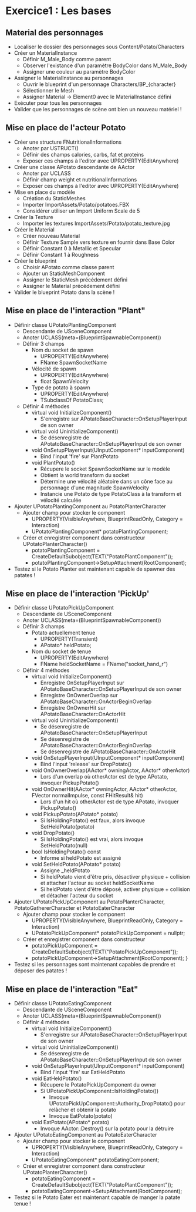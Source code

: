 # Exercice1 : Les bases

## Material des personnages
* Localiser le dossier des personnages sous Content/Potato/Characters
* Créer un MaterialInstance
  * Définir M_Male_Body comme parent
  * Observer l'existance d'un paramètre BodyColor dans M_Male_Body
  * Assigner une couleur au paramètre BodyColor
* Assigner le MaterialInstance au personnages
  * Ouvrir le blueprint d'un personnage Characters/BP_{character}
  * Sélectionner le Mesh
  * Assigner Material -> Element0 avec le MaterialInstance défini
* Exécuter pour tous les personnages
* Valider que les personnages de scène ont bien un nouveau matériel !

## Mise en place de l'acteur Potato
* Créer une structure FNutritionalInformations
  * Anoter par USTRUCT()
  * Définir des champs calories, carbs, fat et proteins
  * Exposer ces champs à l'editor avec UPROPERTY(EditAnywhere)
* Créer une classe APotato descendante de AActor
  * Anoter par UCLASS
  * Définir champ weight et nutritionalInformations
  * Exposer ces champs à l'editor avec UPROPERTY(EditAnywhere)
* Mise en place du modèle
  * Création du StaticMeshes
  * Importer ImportAssets/Potato/potatoes.FBX
  * Considérer utiliser un Import Uniform Scale de 5
* Créer la Texture
  * Importer les textures ImportAssets/Potato/potato_texture.jpg
* Créer le Material
  * Créer nouveau Material 
  * Définir Texture Sample vers texture en fournir dans Base Color
  * Définir Constant 0 à Metallic et Specular
  * Définir Constant 1 à Roughness
* Créer le blueprint
  * Choisir APotato comme classe parent
  * Ajouter un StaticMeshComponent
  * Assigner le StaticMesh précédement défini
  * Assigner le Material précédement défini 
* Valider le blueprint Potato dans la scène !

## Mise en place de l'interaction "Plant"
* Définir classe UPotatoPlantingComponent 
	* Descendante de USceneComponent
	* Anoter UCLASS(meta=(BlueprintSpawnableComponent))
	* Définir 3 champs 
		* Nom du socket de spawn
			* UPROPERTY(EditAnywhere)
			* FName SpawnSocketName
		* Vélocité de spawn
			* UPROPERTY(EditAnywhere)
			* float SpawnVelocity
		* Type de potato à spawn
			* UPROPERTY(EditAnywhere)
			* TSubclassOf<APotato> PotatoClass;
	* Définir 4 méthodes
		* virtual void InitializeComponent()
			* S'enregistre sur APotatoBaseCharacter::OnSetupPlayerInput de son owner
		* virtual void UninitializeComponent()
			* Se désenregistre de APotatoBaseCharacter::OnSetupPlayerInput de son owner
		* void OnSetupPlayerInput(UInputComponent* inputComponent)
			* Bind l'input 'fire' sur PlantPotato
		* void PlantPotato()
			* Récupere le socket SpawnSocketName sur le modèle
			* Obtient la world transform du socket
			* Détermine une vélocité aléatoire dans un cône face au personnage d'une magnitude SpawnVelocity
			* Instancie une Potato de type PotatoClass à la transform et vélocité calculée
* Ajouter UPotatoPlantingComponent au PotatoPlanterCharacter
	* Ajouter champ pour stocker le component
		* UPROPERTY(VisibleAnywhere, BlueprintReadOnly, Category = Interaction)
		* UPotatoPlantingComponent* potatoPlantingComponent;
	* Créer et enregistrer component dans constructeur UPotatoPlanterCharacter()
		* potatoPlantingComponent = CreateDefaultSubobject<UPotatoPlantingComponent>(TEXT("PotatoPlantComponent"));
		* potatoPlantingComponent->SetupAttachment(RootComponent);
* Testez si le Potato Planter est maintenant capable de spawner des patates !

## Mise en place de l'interaction 'PickUp'
* Définir classe UPotatoPickUpComponent 
	* Descendante de USceneComponent
	* Anoter UCLASS(meta=(BlueprintSpawnableComponent))
	* Définir 3 champs
		* Potato actuellement tenue
			* UPROPERTY(Transient)
			* APotato* heldPotato;
		* Nom du socket de tenue
			* UPROPERTY(EditAnywhere)
			* FName heldSocketName = FName("socket_hand_r")
	* Définir 4 méthodes
		* virtual void InitializeComponent()
			* Enregistre OnSetupPlayerInput sur APotatoBaseCharacter::OnSetupPlayerInput de son owner
			* Enregistre OnOwnerOverlap sur APotatoBaseCharacter::OnActorBeginOverlap
			* Enregistre OnOwnerHit sur APotatoBaseCharacter::OnActorHit
		* virtual void UninitializeComponent()
			* Se désenregistre de APotatoBaseCharacter::OnSetupPlayerInput
			* Se désenregistre de APotatoBaseCharacter::OnActorBeginOverlap
			* Se désenregistre de APotatoBaseCharacter::OnActorHit
		* void OnSetupPlayerInput(UInputComponent* inputComponent)
			* Bind l'input 'release' sur DropPotato()
		* void OnOwnerOverlap(AActor* owningActor, AActor* otherActor)
			* Lors d'un overlap où otherActor est de type APotato, invoquer PickupPotato()
		* void OnOwnerHit(AActor* owningActor, AActor* otherActor, FVector normalImpulse, const FHitResult& hit)
			* Lors d'un hit où otherActor est de type APotato, invoquer PickupPotato()
		* void PickupPotato(APotato* potato)
			* Si IsHoldingPotato() est faux, alors invoque SetHeldPotato(potato)
		* void DropPotato()
			* Si IsHoldingPotato() est vrai, alors invoque SetHeldPotato(null)
		* bool IsHoldingPotato() const
			* Informe si heldPotato est assigné
		* void SetHeldPotato(APotato* potato)
			* Assigne _heldPotato
			* Si heldPotato vient d'être pris, désactiver physique + collision et attacher l'acteur au socket heldSocketName
			* Si heldPotato vient d'être déposé, activer physique + collision et détacher l'acteur du socket
* Ajouter UPotatoPickUpComponent au PotatoPlanterCharacter, PotatoGathererCharacter et PotatoEaterCharacter
	* Ajouter champ pour stocker le component
		* UPROPERTY(VisibleAnywhere, BlueprintReadOnly, Category = Interaction)
		* UPotatoPickUpComponent* potatoPickUpComponent = nullptr;
	* Créer et enregistrer component dans constructeur
		* potatoPickUpComponent = CreateDefaultSubobject<UPotatoPickUpComponent>(TEXT("PotatoPickUpComponent"));
		* potatoPickUpComponent->SetupAttachment(RootComponent);
}
* Testez si les personnages sont maintenant capables de prendre et déposer des patates !

## Mise en place de l'interaction "Eat"
* Définir classe UPotatoEatingComponent 
	* Descendante de USceneComponent
	* Anoter UCLASS(meta=(BlueprintSpawnableComponent))
	* Définir 4 méthodes
		* virtual void InitializeComponent()
			* S'enregistre sur APotatoBaseCharacter::OnSetupPlayerInput de son owner
		* virtual void UninitializeComponent()
			* Se désenregistre de APotatoBaseCharacter::OnSetupPlayerInput de son owner
		* void OnSetupPlayerInput(UInputComponent* inputComponent)
			* Bind l'input 'fire' sur EatHeldPotato
		* void EatHeldPotato()
			* Récupere le PotatoPickUpComponent du owner
			* Si UPotatoPickUpComponent::IsHoldingPotato())
				* Invoque UPotatoPickUpComponent::Authority_DropPotato() pour relâcher et obtenir la potato
				* Invoque EatPotato(potato)
		* void EatPotato(APotato* potato)
			* Invoque AActor::Destroy() sur la potato pour la détruire
* Ajouter UPotatoEatingComponent au PotatoEaterCharacter
	* Ajouter champ pour stocker le component
		* UPROPERTY(VisibleAnywhere, BlueprintReadOnly, Category = Interaction)
		* UPotatoEatingComponent* potatoEatingComponent;
	* Créer et enregistrer component dans constructeur UPotatoPlanterCharacter()
		* potatoEatingComponent = CreateDefaultSubobject<UPotatoEatingComponent>(TEXT("PotatoPlantComponent"));
		* potatoEatingComponent->SetupAttachment(RootComponent);
* Testez si le Potato Eater est maintenant capable de manger la patate tenue !

